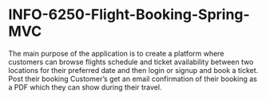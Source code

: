 # INFO-6250-Flight-Booking-Spring-MVC
The main purpose of the application is to create a platform where customers can browse flights       schedule and ticket availability between two locations for their preferred date and then login or signup and book a ticket. Post their booking Customer’s get an email confirmation of their booking as a PDF which they can show during their travel.
